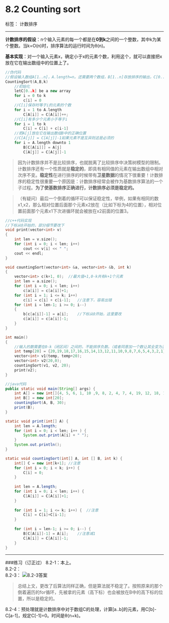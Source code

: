﻿# 8.2 Counting sort

标签： 计数排序

---

**计数排序的假设**：n个输入元素的每一个都是在**0到k**之间的一个整数，其中k为某个整数。当k=O(n)时，排序算法的运行时间为θ(n)。

**基本实现**：对一个输入元素x，确定小于x的元素个数，利用这个，就可以直接把x放在它在输出数组中的位置上了。
```c++
//伪代码
//假设输入数组A[1..n]，A.length=n。还需要两个数组，B[1..n]存放排序的输出，C[0..k]提供临时存储空间
CountingSort(A,B,k)
    //初始化
    letC[0..k] be a new array
    for i = 0 to k
        c[i] = 0
    //C[i]保存时等于i的元素的个数
    for i = 1 to A.length
        C[A[i]] = C[A[i]]++;
    //C[i]有多少个元素小于等于i
    for i = 1 to k
        C[i] = C[i] + c[i-1]
    //把A[j]放在它在输出数组B中的正确位置
    //C[A[j]] = C[A[j]]-1如果元素不是互异则这是必须的
    for i = A.length downto 1
        B[C[A[i]]] = A[j]
        C[A[j]] = C[A[j]]-1
```

> 因为计数排序并不是比较排序，也就脱离了比较排序中决策树模型的限制。计数排序还有一个性质就是**稳定的**，即具有相同值的元素在输出数组中相对次序不变。**稳定性**在进行排序的时候带有**卫星数据**的情况下很重要！计数排序的稳定性很重要一个原因是：计数排序经常会被作为基数排序算法的一个子过程。**为了使基数排序正确进行，计数排序必须是稳定的。**

> （有疑问）最后一个倒着的循环可以保证稳定性，举例，如果有相同的数x1,x2，那么相对位置后面那个元素x2放在（比如下标为4的位置），相对位置前面那个元素x1下次进循环就会被放在x2前面的位置3。
 
```c++
//c++代码实现
//下标从0开始的，部分细节要改下
void print(vector<int> v)
{
    int len = v.size();
    for (int i = 0; i < len; i++)
        cout << v[i] << " ";
    cout << endl;
}

void countingSort(vector<int> &a, vector<int> &b, int k)
{
    vector<int> c(k+1, 0);  //最大值+1,0-k共有k+1个元素
    int len = a.size();
    for (int i = 0; i < len; i++)
        c[a[i]] = c[a[i]]+1;
    for (int i = 1; i <= k; i++)
        c[i] = c[i] + c[i-1];   //注意下，容易出错
    for (int i = len-1; i >= 0; i--)
    {
        b[c[a[i]]-1] = a[i];    //下标从0开始，这里要改
        c[a[i]] = c[a[i]]-1;
    }
}

int main()
{
    //输入的数需要在0-k（闭区间）之间的，不能排序负数。（或者同意加一个数让其全变为正，最后减去）
    int temp[20] = {20,19,18,17,16,15,14,13,12,11,10,9,8,7,6,5,4,3,2,1};
    vector<int> v1(temp, temp+20);
    vector<int> v2(20,0);
    countingSort(v1, v2, 20);
    print(v2);
}
```
```java
//java代码
public static void main(String[] args) {
	int A[] = new int[]{4, 5, 6, 1, 10 ,9, 8, 2, 4, 7, 4, 19, 12, 18, 17, 16, 15, 14, 13, 12};
	int B[] = new int[20];
	countingSort(A, B, 30);
	print(B);
}

static void print(int[] A) {
	int len = A.length;
	for (int i = 0; i < len; i++ ) {
		System.out.print(A[i] + " ");
	}
	System.out.println();
}

static void countingSort(int[] A, int [] B, int k) {
	int[] C = new int[k+1]; //注意
	for (int i = 0; i < k; i++) {
		C[i] = 0;
	}
	
	int len = A.length;
	for (int i = 0; i < len; i++) {
		C[A[i]] = C[A[i]]+1;
	}
	
	for (int i = 1; i <= k; i++) {  //注意
		C[i] = C[i]+C[i-1];
	}
	
	for (int i = len-1; i >= 0; i--) {
		B[C[A[i]]-1] = A[i];    //注意减1
		C[A[i]] = C[A[i]]-1;
	}
}
```
---
###练习（订正过）
8.2-1：本上。  
8.2-2：  
8.2-3：
![8.2-3答案][1]

> 总结上文，更改了后算法同样正确，但是算法就不稳定了。按照原来的那个倒着遍历的for循环，先被拿的元素（高下标）也会被放在B中的高下标的位置，所以是稳定的。

8.2-4：预处理就是计数排序中对于数组C的处理，计算[a..b]的元素，用C[b]-C[a-1]，规定C[-1]=0。时间是θ(n+k)。

  [1]: https://github.com/wj1066/pictures/blob/master/8.2-1.jpg
